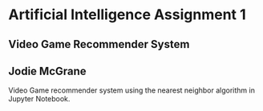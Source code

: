 # Artificial Intelligence Assignment 1
## Video Game Recommender System
## Jodie McGrane
Video Game recommender system using the nearest neighbor algorithm in Jupyter Notebook.
